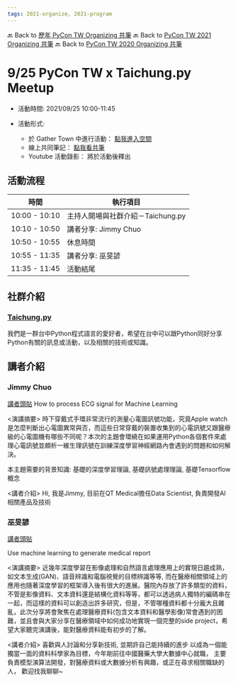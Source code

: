 ```yaml
---
tags: 2021-organize, 2021-program
---
```


🔙 Back to [歷年 PyCon TW Organizing 共筆](/ryPr7SFyP/%2FHM5mHCFKQCu7-W5ea8ITcw%3Fview)
🔙 Back to [PyCon TW 2021 Organizing 共筆](/Wb9vQrfJQk-5tPoPR23hwA)
🔙 Back to [PyCon TW 2020 Organizing 共筆](/5u84SOprTUeQYBR57TH49w)


# 9/25 PyCon TW x Taichung.py Meetup


- 活動時間: 2021/09/25 10:00-11:45

- 活動形式:
    - 於 Gather Town 中進行活動： [點我進入空間](https://gather.town/app/pp5WuaEQ2CChMMxy/PyCon%20TW%20x%20Local%20Meetup) 
    - 線上共同筆記： [點我看共筆](/ZYiFs1VDTdWN-vftfqEZzg)
    - Youtube 活動錄影： 將於活動後釋出


## 活動流程

| 時間 | 執行項目 | 
| -------- | -------- |
| 10:00 - 10:10   | 主持人開場與社群介紹－Taichung.py       |
| 10:10 - 10:50   | 講者分享: Jimmy Chuo    |
| 10:50 - 10:55   | 休息時間 |
| 10:55 - 11:35   | 講者分享: 巫旻諺
| 11:35 - 11:45   | 活動結尾 |


## 社群介紹 

### [Taichung.py](https://www.facebook.com/groups/780250978715991/)

我們是一群台中Python程式語言的愛好者，希望在台中可以跟Python同好分享Python有關的訊息或活動，以及相關的技術或知識。


## 講者介紹


### Jimmy Chuo
[講者頭貼](https://drive.google.com/file/d/1NoqzlnqJXE-0HXkXV0ZKoTTGtoRRxFsC/view?usp=sharing)
How to process ECG signal for Machine Learning

<演講摘要>
時下穿戴式手環非常流行的測量心電圖訊號功能，究竟Apple watch是怎麼判斷出心電圖異常與否，而這些日常穿戴的裝置收集到的心電訊號又跟醫療級的心電圖機有哪些不同呢？本次的主題會環繞在如果運用Python各個套件來處理心電訊號並頗析一維生理訊號在訓練深度學習神經網路內會遇到的問題和如何解決。

本主題需要的背景知識: 基礎的深度學習理論, 基礎訊號處理理論, 基礎Tensorflow概念


<講者介紹>
Hi, 我是Jimmy, 目前在QT Medical擔任Data Scientist, 負責開發AI相關產品及技術


### 巫旻諺
[講者頭貼](https://drive.google.com/file/d/1L_ZRXw1j76EObKbqLsgplTnzbWhyF577/view?usp=sharing)

Use machine learning to generate medical report

<演講摘要>
近幾年深度學習在影像處理和自然語言處理應用上的實現日趨成熟， 如文本生成(GAN)、語音辨識和電腦視覺的目標辨識等等, 而在醫療相關領域上的應用也隨著深度學習的框架導入後有很大的進展。醫院內存放了許多類型的資料，不管是影像資料、文本資料還是結構化資料等等，都可以透過病人獨特的編碼串在一起，而這樣的資料可以創造出許多研究，但是，不管哪種資料都十分龐大且雜亂，此次分享將會聚焦在處理醫療資料(包含文本資料和醫學影像)常會遇到的困難，並且會與大家分享在醫療領域中如何成功地實現一個完整的side project，希望大家聽完演講後，能對醫療資料能有初步的了解。

<講者介紹>
喜歡與人討論和分享新技術, 並期許自己能持續的進步 以成為一個能獨當一面的資料科學家為目標，今年剛前往中國醫藥大學大數據中心就職， 主要負責模型演算法開發，對醫療資料或大數據分析有興趣，或正在尋求相關職缺的人， 歡迎找我聊聊~


